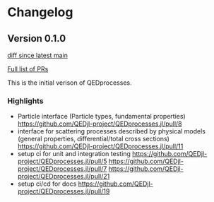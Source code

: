 # Changelog

## Version 0.1.0

[diff since latest main](https://github.com/QEDjl-project/QEDprocesses.jl/compare/302274695d82225f4a810c252d6919839bc59fd7...release-v0.1.0)

[Full list of PRs](https://github.com/QEDjl-project/QEDprocesses.jl/milestone/2?closed=1)

This is the initial verison of QEDprocesses.

### Highlights
* Particle interface (Particle types, fundamental properties) https://github.com/QEDjl-project/QEDprocesses.jl/pull/8
* interface for scattering processes described by physical models (general properties, differential/total cross sections) https://github.com/QEDjl-project/QEDprocesses.jl/pull/11
* setup ci for unit and integration testing https://github.com/QEDjl-project/QEDprocesses.jl/pull/5 https://github.com/QEDjl-project/QEDprocesses.jl/pull/7 https://github.com/QEDjl-project/QEDprocesses.jl/pull/21
* setup ci/cd for docs https://github.com/QEDjl-project/QEDprocesses.jl/pull/19
